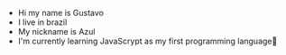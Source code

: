 - Hi my name is Gustavo
- I live in brazil
- My nickname is Azul
- I'm currently learning JavaScrypt as my first programming language👋

